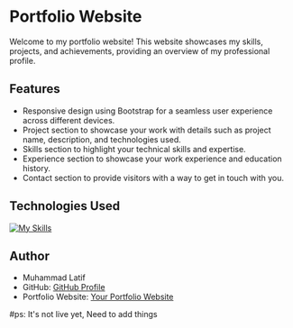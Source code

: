 # Portfolio Website

Welcome to my portfolio website! This website showcases my skills, projects, and achievements, providing an overview of my professional profile.

## Features

- Responsive design using Bootstrap for a seamless user experience across different devices.
- Project section to showcase your work with details such as project name, description, and technologies used.
- Skills section to highlight your technical skills and expertise.
- Experience section to showcase your work experience and education history.
- Contact section to provide visitors with a way to get in touch with you.

## Technologies Used
   [![My Skills](https://skillicons.dev/icons?i=react,html,css,js,bootstrap)](https://skillicons.dev)
   
## Author

- Muhammad Latif
- GitHub: [GitHub Profile](https://github.com/latif-muhammad)
- Portfolio Website: [Your Portfolio Website](https://latif-muhammad.me)

#ps: It's not live yet, Need to add things
